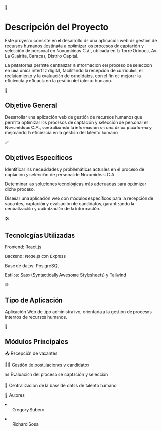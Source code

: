 📝 <h1>Descripción del Proyecto</h1>

Este proyecto consiste en el desarrollo de una aplicación web de gestión de recursos humanos destinada a optimizar los procesos de captación y selección de personal en Novumideas C.A., ubicada en la Torre Orinoco, Av. La Guairita, Caracas, Distrito Capital.

La plataforma permite centralizar la información del proceso de selección en una única interfaz digital, facilitando la recepción de currículos, el reclutamiento y la evaluación de candidatos, con el fin de mejorar la eficiencia y eficacia en la gestión del talento humano.

🎯 <h2>Objetivo General</h2>
Desarrollar una aplicación web de gestión de recursos humanos que permita optimizar los procesos de captación y selección de personal en Novumideas C.A., centralizando la información en una única plataforma y mejorando la eficiencia en la gestión del talento humano.

✅ <h2>Objetivos Específicos</h2>
Identificar las necesidades y problemáticas actuales en el proceso de captación y selección de personal de Novumideas C.A.

Determinar las soluciones tecnológicas más adecuadas para optimizar dicho proceso.

Diseñar una aplicación web con módulos específicos para la recepción de vacantes, captación y evaluación de candidatos, garantizando la centralización y optimización de la información.

🛠️ <h2>Tecnologías Utilizadas</h2>
Frontend: React.js

Backend: Node.js con Express

Base de datos: PostgreSQL

Estilos: Sass (Syntactically Awesome Stylesheets) y Tailwind

🌐 <h2>Tipo de Aplicación</h2>
Aplicación Web de tipo administrativo, orientada a la gestión de procesos internos de recursos humanos.

🧩 <h2>Módulos Principales</h2>
📥 Recepción de vacantes

🧑‍💼 Gestión de postulaciones y candidatos

📊 Evaluación del proceso de captación y selección

📁 Centralización de la base de datos de talento humano

👥 Autores
<li><ul>Gregory Subero</ul></li>
<li><ul>Richard Sosa</u></li>
